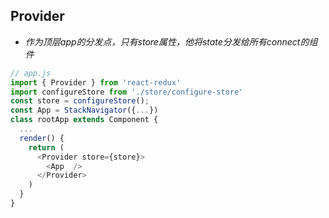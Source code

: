 ## Provider
* *作为顶层app的分发点，只有store属性，他将state分发给所有connect的组件*

```js
// app.js
import { Provider } from 'react-redux'
import configureStore from './store/configure-store'
const store = configureStore();
const App = StackNavigator({...})
class rootApp extends Component {
  ...
  render() {
    return (
      <Provider store={store}>
        <App  />
      </Provider>
    )
  }
}
```